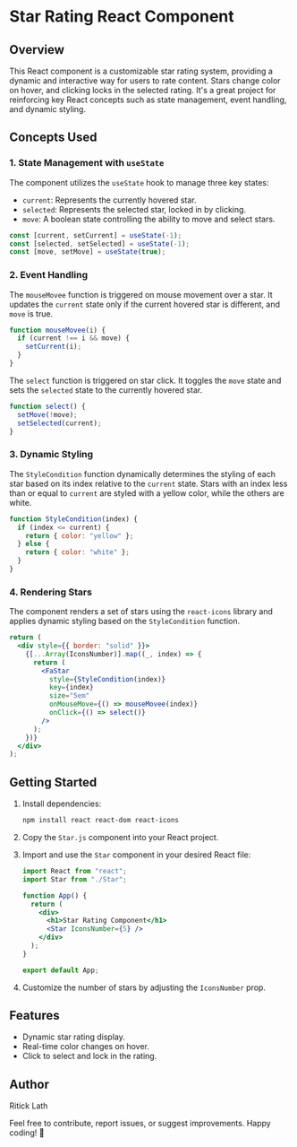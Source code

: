 # Star Rating React Component

## Overview
This React component is a customizable star rating system, providing a dynamic and interactive way for users to rate content. Stars change color on hover, and clicking locks in the selected rating. It's a great project for reinforcing key React concepts such as state management, event handling, and dynamic styling.

## Concepts Used

### 1. State Management with `useState`
The component utilizes the `useState` hook to manage three key states:
- `current`: Represents the currently hovered star.
- `selected`: Represents the selected star, locked in by clicking.
- `move`: A boolean state controlling the ability to move and select stars.

```jsx
const [current, setCurrent] = useState(-1);
const [selected, setSelected] = useState(-1);
const [move, setMove] = useState(true);
```

### 2. Event Handling
The `mouseMovee` function is triggered on mouse movement over a star. It updates the `current` state only if the current hovered star is different, and `move` is true.

```jsx
function mouseMovee(i) {
  if (current !== i && move) {
    setCurrent(i);
  }
}
```

The `select` function is triggered on star click. It toggles the `move` state and sets the `selected` state to the currently hovered star.

```jsx
function select() {
  setMove(!move);
  setSelected(current);
}
```

### 3. Dynamic Styling
The `StyleCondition` function dynamically determines the styling of each star based on its index relative to the `current` state. Stars with an index less than or equal to `current` are styled with a yellow color, while the others are white.

```jsx
function StyleCondition(index) {
  if (index <= current) {
    return { color: "yellow" };
  } else {
    return { color: "white" };
  }
}
```

### 4. Rendering Stars
The component renders a set of stars using the `react-icons` library and applies dynamic styling based on the `StyleCondition` function.

```jsx
return (
  <div style={{ border: "solid" }}>
    {[...Array(IconsNumber)].map((_, index) => {
      return (
        <FaStar
          style={StyleCondition(index)}
          key={index}
          size="5em"
          onMouseMove={() => mouseMovee(index)}
          onClick={() => select()}
        />
      );
    })}
  </div>
);
```

## Getting Started
1. Install dependencies:
   ```bash
   npm install react react-dom react-icons
   ```

2. Copy the `Star.js` component into your React project.

3. Import and use the `Star` component in your desired React file:
   ```jsx
   import React from "react";
   import Star from "./Star";

   function App() {
     return (
       <div>
         <h1>Star Rating Component</h1>
         <Star IconsNumber={5} />
       </div>
     );
   }

   export default App;
   ```

4. Customize the number of stars by adjusting the `IconsNumber` prop.

## Features
- Dynamic star rating display.
- Real-time color changes on hover.
- Click to select and lock in the rating.

## Author
Ritick Lath

Feel free to contribute, report issues, or suggest improvements. Happy coding! 🚀

